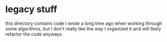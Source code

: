 # legacy stuff

this directory contains code i wrote a long time ago when working through some algorithms, but I
don't really like the way I organized it and will likely refactor the code anyways.
